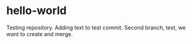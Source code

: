 # hello-world
Testing repository.
Adding text to test commit.
Second branch, test, we want to create and merge.
